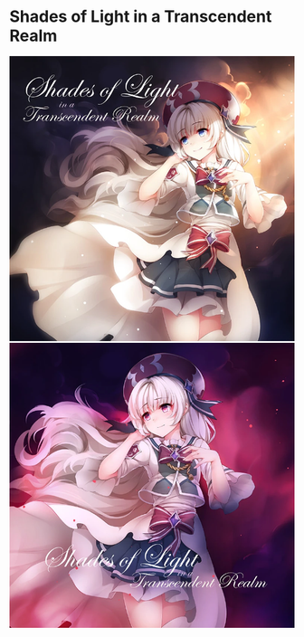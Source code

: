 # Shades of Light in a Transcendent Realm

![Song Jacket](gallery/Shades_of_light.webp "Default") ![Song Jacket](gallery/Shades_of_Light_in_a_Transcendent_Realm_BYD.webp "Beyond")

